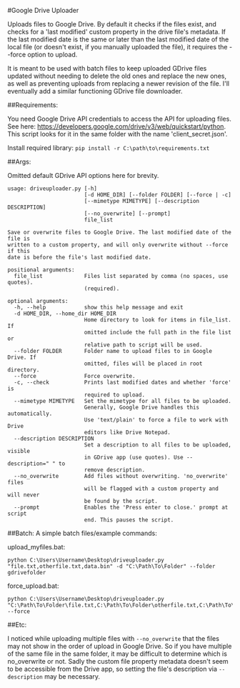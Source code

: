 #Google Drive Uploader

Uploads files to Google Drive. By default it checks if the files exist, and checks for a 'last modified' custom property in the drive file's metadata. If the last modified date is the same or later than the last modified date of the local file (or doesn't exist, if you manually uploaded the file), it requires the --force option to upload.

It is meant to be used with batch files to keep uploaded GDrive files updated without needing to delete the old ones and replace the new ones, as well as preventing uploads from replacing a newer revision of the file. I'll eventually add a similar functioning GDrive file downloader.

##Requirements:

You need Google Drive API credentials to access the API for uploading files. See here: https://developers.google.com/drive/v3/web/quickstart/python. This script looks for it in the same folder with the name 'client_secret.json'.

Install required library: `pip install -r C:\path\to\requirements.txt`

##Args:

Omitted default GDrive API options here for brevity.

```
usage: driveuploader.py [-h]
                        [-d HOME_DIR] [--folder FOLDER] [--force | -c]
                        [--mimetype MIMETYPE] [--description DESCRIPTION]
                        [--no_overwrite] [--prompt]
                        file_list

Save or overwrite files to Google Drive. The last modified date of the file is
written to a custom property, and will only overwrite without --force if this
date is before the file's last modified date.

positional arguments:
  file_list             Files list separated by comma (no spaces, use quotes).
                        (required).

optional arguments:
  -h, --help            show this help message and exit
  -d HOME_DIR, --home_dir HOME_DIR
                        Home directory to look for items in file_list. If
                        omitted include the full path in the file list or
                        relative path to script will be used.
  --folder FOLDER       Folder name to upload files to in Google Drive. If
                        omitted, files will be placed in root directory.
  --force               Force overwrite.
  -c, --check           Prints last modified dates and whether 'force' is
                        required to upload.
  --mimetype MIMETYPE   Set the mimetype for all files to be uploaded.
                        Generally, Google Drive handles this automatically.
                        Use 'text/plain' to force a file to work with Drive
                        editors like Drive Notepad.
  --description DESCRIPTION
                        Set a description to all files to be uploaded, visible
                        in GDrive app (use quotes). Use --description=" " to
                        remove description.
  --no_overwrite        Add files without overwriting. 'no_overwrite' files
                        will be flagged with a custom property and will never
                        be found by the script.
  --prompt              Enables the 'Press enter to close.' prompt at script
                        end. This pauses the script.
```

##Batch:
A simple batch files/example commands:

upload_myfiles.bat:
```
python C:\Users\Username\Desktop\driveuploader.py "file.txt,otherfile.txt,data.bin" -d "C:\Path\To\Folder" --folder gdrivefolder
```

force_upload.bat:
```
python C:\Users\Username\Desktop\driveuploader.py "C:\Path\To\Folder\file.txt,C:\Path\To\Folder\otherfile.txt,C:\Path\To\Folder\data.bin" --force
```

##Etc:

I noticed while uploading multiple files with `--no_overwrite` that the files may not show in the order of upload in Google Drive. So if you have multiple of the same file in the same folder, it may be difficult to determine which is no_overwrite or not. Sadly the custom file property metadata doesn't seem to be accessible from the Drive app, so setting the file's description via `--description` may be necessary.